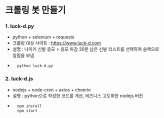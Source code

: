 # 크롤링 봇 만들기

### 1. luck-d.py
- python + selenium + requests
- 크롤링 대상 사이트 : https://www.luck-d.com
- 설명 : 나이키 신발 응모 > 응모 마감 30분 남은 신발 리스트를 선택하여 슬랙으로 알람을 보냄
- ```bash
	python luck-d.py
	```

### 2. luck-d.js
- nodejs + node-cron + axios + cheerio 
- 설명 : python으로 작성한 코드를 개선, 비즈니스 고도화한 nodejs 버전
- ```bash
	npm install
	npm start
	```

